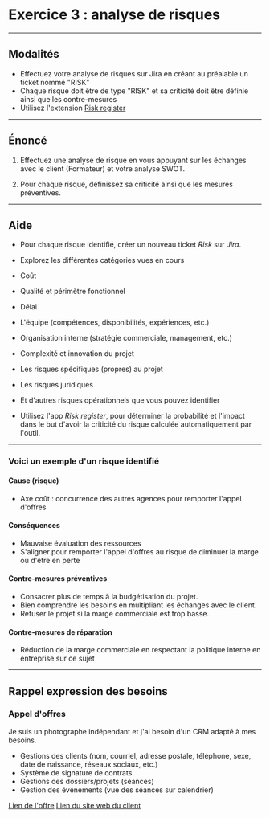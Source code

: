 # Exercice 3 : analyse de risques

---

## Modalités

- Effectuez votre analyse de risques sur Jira en créant au préalable un ticket nommé "RISK"
- Chaque risque doit être de type "RISK" et sa criticité doit être définie ainsi que les contre-mesures
- Utilisez l'extension [Risk register](https://marketplace.atlassian.com/apps/1225439/risk-analyzer-for-jira-free?hosting=cloud&tab=overview)

---

## Énoncé

1. Effectuez une analyse de risque en vous appuyant sur les échanges avec le client (Formateur) et votre analyse SWOT.

2. Pour chaque risque, définissez sa criticité ainsi que les mesures préventives.

---

## Aide

- Pour chaque risque identifié, créer un nouveau ticket *Risk* sur *Jira*.

- Explorez les différentes catégories vues en cours 
 - Coût
 - Qualité et périmètre fonctionnel
 - Délai
 - L'équipe (compétences, disponibilités, expériences, etc.)
 - Organisation interne (stratégie commerciale, management, etc.)
 - Complexité et innovation du projet
 - Les risques spécifiques (propres) au projet
 - Les risques juridiques
 - Et d'autres risques opérationnels que vous pouvez identifier

- Utilisez l'app *Risk register*, pour déterminer la probabilité et l'impact dans le but d'avoir la criticité du risque calculée automatiquement par l'outil.


---

### Voici un exemple d'un risque identifié

#### Cause (risque)

- Axe coût : concurrence des autres agences pour remporter l'appel d'offres

#### Conséquences

- Mauvaise évaluation des ressources
- S'aligner pour remporter l'appel d'offres au risque de diminuer la marge ou d'être en perte

#### Contre-mesures préventives

- Consacrer plus de temps à la budgétisation du projet.
- Bien comprendre les besoins en multipliant les échanges avec le client.
- Refuser le projet si la marge commerciale est trop basse.

#### Contre-mesures de réparation

- Réduction de la marge commerciale en respectant la politique interne en entreprise sur ce sujet

---

## Rappel expression des besoins

### Appel d'offres

Je suis un photographe indépendant et j'ai besoin d'un CRM adapté à mes besoins.
- Gestions des clients (nom, courriel, adresse postale, téléphone, sexe, date de naissance, réseaux sociaux, etc.)
- Système de signature de contrats
- Gestions des dossiers/projets (séances)
- Gestion des événements (vue des séances sur calendrier)

[Lien de l'offre](https://www.codeur.com/projects/330179-creation-d-un-crm)
[Lien du site web du client](https://justinehphotography.com/)
